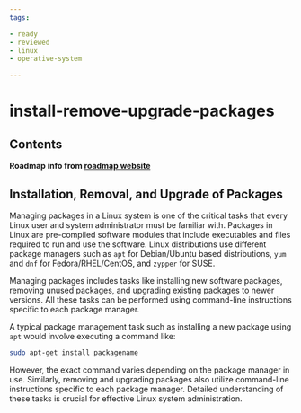 ```yaml
---
tags:

- ready
- reviewed
- linux
- operative-system

---
```


# install-remove-upgrade-packages

## Contents

__Roadmap info from [roadmap website](https://roadmap.sh/linux/package-management/install-remove-ugprade-packages)__

## Installation, Removal, and Upgrade of Packages

Managing packages in a Linux system is one of the critical tasks that every Linux user and system administrator must be familiar with. Packages in Linux are pre-compiled software modules that include executables and files required to run and use the software. Linux distributions use different package managers such as `apt` for Debian/Ubuntu based distributions, `yum` and `dnf` for Fedora/RHEL/CentOS, and `zypper` for SUSE.

Managing packages includes tasks like installing new software packages, removing unused packages, and upgrading existing packages to newer versions. All these tasks can be performed using command-line instructions specific to each package manager.

A typical package management task such as installing a new package using `apt` would involve executing a command like:

```bash
sudo apt-get install packagename

```

However, the exact command varies depending on the package manager in use. Similarly, removing and upgrading packages also utilize command-line instructions specific to each package manager. Detailed understanding of these tasks is crucial for effective Linux system administration.
